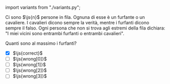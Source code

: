 import variants from "./variants.py";

Ci sono $\js{n}$ persone in fila. Ognuna di esse è un furfante o un cavaliere.
I cavalieri dicono sempre la verità, mentre i furfanti dicono sempre il falso.
Ogni persona che non si trova agli estremi della fila dichiara: "I miei vicini sono entrambi furfanti o entrambi cavalieri".

Quanti sono al massimo i furfanti?

- [x] $\js{correct}$
- [ ] $\js{wrong[0]}$
- [ ] $\js{wrong[1]}$
- [ ] $\js{wrong[2]}$
- [ ] $\js{wrong[3]}$
